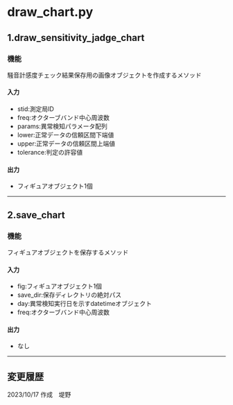 # draw_chart.py

## 1.draw_sensitivity_jadge_chart

### 機能
騒音計感度チェック結果保存用の画像オブジェクトを作成するメソッド

#### 入力
* stid:測定局ID
* freq:オクターブバンド中心周波数
* params:異常検知パラメータ配列
* lower:正常データの信頼区間下端値
* upper:正常データの信頼区間上端値
* tolerance:判定の許容値
#### 出力
* フィギュアオブジェクト1個
---

## 2.save_chart

### 機能
フィギュアオブジェクトを保存するメソッド

#### 入力
* fig:フィギュアオブジェクト1個
* save_dir:保存ディレクトリの絶対パス
* day:異常検知実行日を示すdatetimeオブジェクト
* freq:オクターブバンド中心周波数

#### 出力

* なし
---
## 変更履歴
2023/10/17 作成　堤野